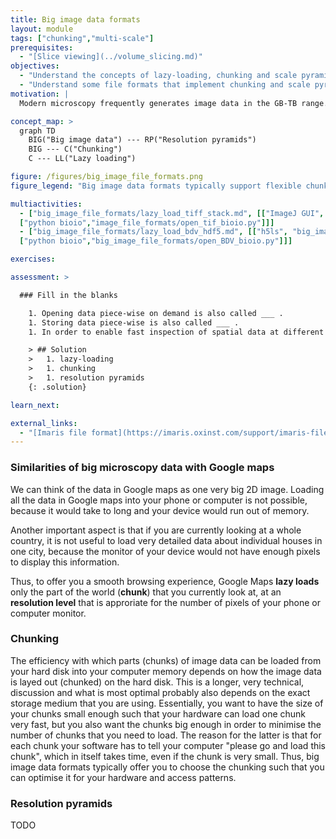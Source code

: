 ```yaml
---
title: Big image data formats
layout: module
tags: ["chunking","multi-scale"]
prerequisites:
  - "[Slice viewing](../volume_slicing.md)"
objectives:
  - "Understand the concepts of lazy-loading, chunking and scale pyramids"
  - "Understand some file formats that implement chunking and scale pyramids"
motivation: |
  Modern microscopy frequently generates image data in the GB-TB range. Such data cannot be naively opened. First, the data may not fit into the working memory (RAM) of your computer. Second, it would take a lot of time to load the data into the memory. Thus, it is important to know about dedicated concepts and implemenations that enable swift interaction with such big image data.

concept_map: >
  graph TD
    BIG("Big image data") --- RP("Resolution pyramids")
    BIG --- C("Chunking")
    C --- LL("Lazy loading")

figure: /figures/big_image_file_formats.png
figure_legend: "Big image data formats typically support flexible chunking of data and resolution pyramids. Chunking enables efficient loading of image subregions. Resolution pyramids prevent loading useless details when being zoomed out."

multiactivities:
  - ["big_image_file_formats/lazy_load_tiff_stack.md", [["ImageJ GUI", "big_image_file_formats/lazy_load_tiff_stack_imagej_gui.md"],
  ["python bioio","image_file_formats/open_tif_bioio.py"]]]
  - ["big_image_file_formats/lazy_load_bdv_hdf5.md", [["h5ls", "big_image_file_formats/lazy_load_bdv_hdf5_h5ls.md"], ["ImageJ GUI BigDataViewer & Bio-Formats", "big_image_file_formats/lazy_load_bdv_hdf5_imagej_bdv.md"],
  ["python bioio","big_image_file_formats/open_BDV_bioio.py"]]]

exercises:

assessment: >

  ### Fill in the blanks

    1. Opening data piece-wise on demand is also called ___ .
    1. Storing data piece-wise is also called ___ .
    1. In order to enable fast inspection of spatial data at different scales (like on Google maps) one can use ___ .

    > ## Solution
    >   1. lazy-loading
    >   1. chunking
    >   1. resolution pyramids
    {: .solution}

learn_next:

external_links:
  - "[Imaris file format](https://imaris.oxinst.com/support/imaris-file-format)"
---
```


### Similarities of big microscopy data with Google maps

We can think of the data in Google maps as one very big 2D image. Loading all the data in Google maps into your phone or computer is not possible, because it would take to long and your device would run out of memory. 

Another important aspect is that if you are currently looking at a whole country, it is not useful to load very detailed data about individual houses in one city, because the monitor of your device would not have enough pixels to display this information.

Thus, to offer you a smooth browsing experience, Google Maps **lazy loads** only the part of the world (**chunk**) that you currently look at, at an **resolution level** that is approriate for the number of pixels of your phone or computer monitor.

### Chunking

The efficiency with which parts (chunks) of image data can be loaded from your hard disk into your computer memory depends on how the image data is layed out (chunked) on the hard disk. This is a longer, very technical, discussion and what is most optimal probably also depends on the exact storage medium that you are using. Essentially, you want to have the size of your chunks small enough such that your hardware can load one chunk very fast, but you also want the chunks big enough in order to minimise the number of chunks that you need to load. The reason for the latter is that for each chunk your software has to tell your computer "please go and load this chunk", which in itself takes time, even if the chunk is very small. Thus, big image data formats typically offer you to choose the chunking such that you can optimise it for your hardware and access patterns.

### Resolution pyramids

TODO



